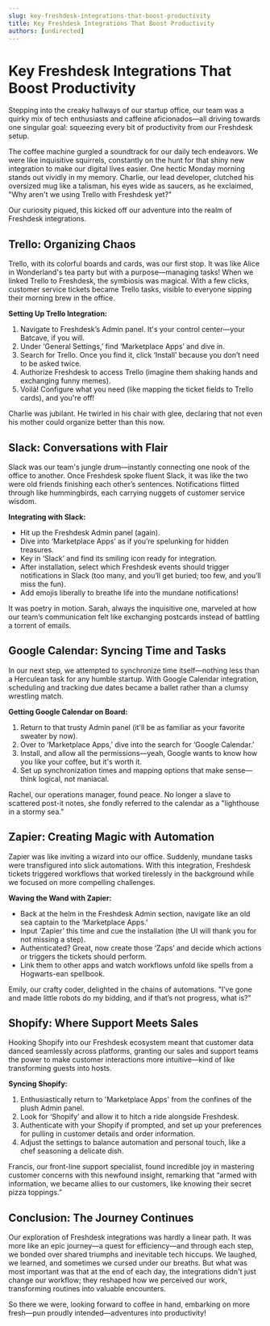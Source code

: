 ```yaml
---
slug: key-freshdesk-integrations-that-boost-productivity
title: Key Freshdesk Integrations That Boost Productivity
authors: [undirected]
---
```



# Key Freshdesk Integrations That Boost Productivity

Stepping into the creaky hallways of our startup office, our team was a quirky mix of tech enthusiasts and caffeine aficionados—all driving towards one singular goal: squeezing every bit of productivity from our Freshdesk setup.

The coffee machine gurgled a soundtrack for our daily tech endeavors. We were like inquisitive squirrels, constantly on the hunt for that shiny new integration to make our digital lives easier. One hectic Monday morning stands out vividly in my memory. Charlie, our lead developer, clutched his oversized mug like a talisman, his eyes wide as saucers, as he exclaimed, "Why aren't we using Trello with Freshdesk yet?"

Our curiosity piqued, this kicked off our adventure into the realm of Freshdesk integrations.

## Trello: Organizing Chaos

Trello, with its colorful boards and cards, was our first stop. It was like Alice in Wonderland's tea party but with a purpose—managing tasks! When we linked Trello to Freshdesk, the symbiosis was magical. With a few clicks, customer service tickets became Trello tasks, visible to everyone sipping their morning brew in the office.

**Setting Up Trello Integration:**

1. Navigate to Freshdesk’s Admin panel. It's your control center—your Batcave, if you will.
2. Under ‘General Settings,’ find ‘Marketplace Apps’ and dive in.
3. Search for Trello. Once you find it, click ‘Install’ because you don’t need to be asked twice.
4. Authorize Freshdesk to access Trello (imagine them shaking hands and exchanging funny memes).
5. Voilà! Configure what you need (like mapping the ticket fields to Trello cards), and you're off!

Charlie was jubilant. He twirled in his chair with glee, declaring that not even his mother could organize better than this now.

## Slack: Conversations with Flair

Slack was our team's jungle drum—instantly connecting one nook of the office to another. Once Freshdesk spoke fluent Slack, it was like the two were old friends finishing each other’s sentences. Notifications flitted through like hummingbirds, each carrying nuggets of customer service wisdom.

**Integrating with Slack:**

- Hit up the Freshdesk Admin panel (again).
- Dive into ‘Marketplace Apps’ as if you’re spelunking for hidden treasures.
- Key in ‘Slack’ and find its smiling icon ready for integration.
- After installation, select which Freshdesk events should trigger notifications in Slack (too many, and you’ll get buried; too few, and you’ll miss the fun).
- Add emojis liberally to breathe life into the mundane notifications!

It was poetry in motion. Sarah, always the inquisitive one, marveled at how our team’s communication felt like exchanging postcards instead of battling a torrent of emails.

## Google Calendar: Syncing Time and Tasks

In our next step, we attempted to synchronize time itself—nothing less than a Herculean task for any humble startup. With Google Calendar integration, scheduling and tracking due dates became a ballet rather than a clumsy wrestling match.

**Getting Google Calendar on Board:**

1. Return to that trusty Admin panel (it'll be as familiar as your favorite sweater by now).
2. Over to ‘Marketplace Apps,’ dive into the search for ‘Google Calendar.’
3. Install, and allow all the permissions—yeah, Google wants to know how you like your coffee, but it's worth it.
4. Set up synchronization times and mapping options that make sense—think logical, not maniacal.

Rachel, our operations manager, found peace. No longer a slave to scattered post-it notes, she fondly referred to the calendar as a "lighthouse in a stormy sea."

## Zapier: Creating Magic with Automation

Zapier was like inviting a wizard into our office. Suddenly, mundane tasks were transfigured into slick automations. With this integration, Freshdesk tickets triggered workflows that worked tirelessly in the background while we focused on more compelling challenges.

**Waving the Wand with Zapier:**

- Back at the helm in the Freshdesk Admin section, navigate like an old sea captain to the ‘Marketplace Apps.’
- Input ‘Zapier’ this time and cue the installation (the UI will thank you for not missing a step).
- Authenticated? Great, now create those ‘Zaps’ and decide which actions or triggers the tickets should perform.
- Link them to other apps and watch workflows unfold like spells from a Hogwarts-ean spellbook.

Emily, our crafty coder, delighted in the chains of automations. "I’ve gone and made little robots do my bidding, and if that’s not progress, what is?"

## Shopify: Where Support Meets Sales

Hooking Shopify into our Freshdesk ecosystem meant that customer data danced seamlessly across platforms, granting our sales and support teams the power to make customer interactions more intuitive—kind of like transforming guests into hosts.

**Syncing Shopify:**

1. Enthusiastically return to 'Marketplace Apps' from the confines of the plush Admin panel.
2. Look for ‘Shopify’ and allow it to hitch a ride alongside Freshdesk.
3. Authenticate with your Shopify if prompted, and set up your preferences for pulling in customer details and order information.
4. Adjust the settings to balance automation and personal touch, like a chef seasoning a delicate dish.

Francis, our front-line support specialist, found incredible joy in mastering customer concerns with this newfound insight, remarking that “armed with information, we became allies to our customers, like knowing their secret pizza toppings.”

## Conclusion: The Journey Continues

Our exploration of Freshdesk integrations was hardly a linear path. It was more like an epic journey—a quest for efficiency—and through each step, we bonded over shared triumphs and inevitable tech hiccups. We laughed, we learned, and sometimes we cursed under our breaths. But what was most important was that at the end of each day, the integrations didn't just change our workflow; they reshaped how we perceived our work, transforming routines into valuable encounters.

So there we were, looking forward to coffee in hand, embarking on more fresh—pun proudly intended—adventures into productivity!